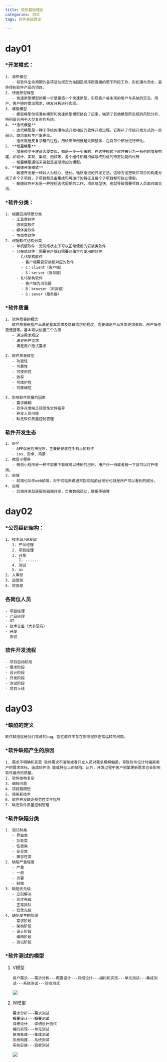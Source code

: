 ```yaml
---
title: 软件基础理论
categories: 测试
tags: 软件基础理论

---
```


# day01

### *开发模式：

```
1. 瀑布模型
   - 将软件生命周期的各项活动规定为按固定顺序而连接的若干阶段工作，形如瀑布流水，最终得到软件产品的项目。
2. 快速原型模型
   - 快速原型模型的第一步是建造一个快速原型，实现客户或未来的用户与系统的交互。用户、客户随时提出需求，研发分析进行实现。
3. 螺旋模型
   - 螺旋模型他将瀑布模型和快速原型模型结合了起来，强调了其他模型所忽视的风险分析，特别适合用于大型复杂的系统。
4. **迭代模型**
   - 迭代模型是一种于传统的瀑布式开发相反的软件开发过程，它弥补了传统开发方式的一些弱点，成功率和生产率更高。
   - 迭代就是反复求精的过程，用绘画举例就是先画整体，在将每个部分进行细化。
5. **增量模型**
   - 增量模型于建造大厦类似，都是一步一步来的，在这种模式下软件被分为一系列的增量构建，如设计、实现、集成、测试等，各个组件相辅相成最终形成的特定功能的代码
   - 增量模型通俗来讲就是逐渐添加的模型。
6. **敏捷开发模式**
   - 敏捷开发是一种以人为核心、迭代。循序渐进的开发方法，这种方法把软件项目的构建分成了多个子项目，子项目都具备集成和可运行的特征且每个子项目都可独立使用。
   - 敏捷软件开发是一种按短迭代周期的工作，项目成型快，也就导致需要项目人员面对面交流，
```

### *软件分类：

```
1. 根据应用场景分类
   - 工具类软件
   - 游戏类软件
   - 媒体类软件
   - 电商类软件
2. 根据软件结构分类
   - 单机版软件：无网络状态下可以正常使用的安装类软件
   - 分布式软件：需要客户端且需要网络才可使用的软件
     - C/S架构软件
       - 客户端需要安装相对应的软件
       - C：client（客户端）
       - S：server（服务器）
     - B/S架构软件
       - 客户端为浏览器
       - B：browser（浏览器）
       - S：sever（服务器）
```



### *软件质量

```
1. 软件质量的概念
   软件质量是指产品满足基本需求及隐藏需求的程度，需要满足产品界面更加美观、用户操作更便捷等。基本可以依据三个方面：
   - 满足需求规定
   - 满足用户需求
   - 满足用户隐式需求

2. 软件质量模型
   - 功能性
   - 可靠性
   - 可使用性
   - 效率
   - 可维护性
   - 可移植性

3. 影响软件质量的因素
   - 需求模糊
   - 软件开发缺乏规范性文件指导
   - 开发人员问题
   - 缺乏软件质量控制管理
```



### 软件开发生态

```
1. APP
   - APP就是应用程序，主要是安装在手机上的软件
   - ios、安卓、鸿蒙
2. 微信小程序
   - 微信小程序是一种不需要下载就可以使用的应用，用户扫一扫或者搜一下就可以打开使用。
3. 前端
   - 前端也叫作web前端，对于网站来说通常指网站前台部分也就是用户可以看到的部分。
4. 后端
   - 后端开发就是服务器端开发，负责数据调动，数据传输等
```



# day02

### *公司组织架构：

```
1. 技术部/研发部
   1. 产品经理
   2. 项目经理
   3. 开发
      1. ......
   4. 测试
   5. ui
2. 人事部
3. 运营部
4. 财务部
```



### 各岗位人员

```
- 项目经理
- 产品经理
- UI
- 技术总监（大多没有）
- 开发
- 测试
```



### **软件**开发流程

```
- 项目启动阶段
- 需求阶段
- 设计阶段
- 开发阶段
- 测试阶段
- 项目上线
```



# day03

### *缺陷的定义

```
软件缺陷就是我们常说的bug，指在软件中存在影响程序正常运转的问题。
```



### *软件缺陷产生的原因

```
1. 需求不明确和变更 软件需求不清晰或者开发人员对需求理解偏差，导致软件设计时偏离用户的需求目标，造成软件功 能或特征上的缺陷。此外，开发过程中客户频繁更新需求也会影响软件最终的质量。
2. 软件结构复杂
3. 编码问题
4. 项目期限短
5. 使用新技术
6. 软件开发缺乏规范性文件指导
7. 缺乏软件质量控制管理
```



### *软件缺陷分类

```
1. 测试种类
   - 界面类
   - 功能类
   - 性能类
   - 安全类
   - 兼容性类
2. 缺陷严重程度
   - 严重
   - 一般
   - 次要
   - 轻微
3. 缺陷优先级
   - 立刻解决
   - 高优先级
   - 正常排队
   - 低优先级
4. 缺陷发生的阶段
   - 需求阶段
   - 架构阶段
   - 设计阶段
   - 编码阶段
   - 测试阶段
```



### *软件测试的模型

1. V模型

   ```
   用户需求---需求分析---概要设计---详细设计---编码和实现---单元测试---集成测试---系统测试---验收测试
   ```

   ![](images\v模型.jpg)

2. W模型

   ```
   需求分析---需求测试
   概要设计---概要测试
   详细设计---详细设计测试
   编码实现---单元测试
   模块集成---集成测试
   系统构建---系统测试
   系统安装---验收测试
   ```

   ![](images\M模型.jpg)